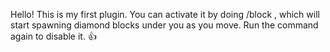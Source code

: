 Hello! This is my first plugin.
You can activate it by doing /block , which will start spawning diamond blocks under you as you move. Run the command again to disable it. 
👍
